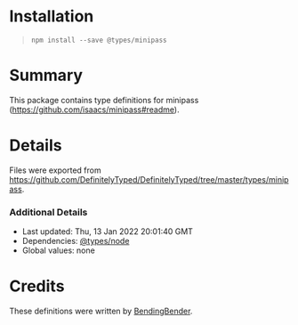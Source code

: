 # Installation
> `npm install --save @types/minipass`

# Summary
This package contains type definitions for minipass (https://github.com/isaacs/minipass#readme).

# Details
Files were exported from https://github.com/DefinitelyTyped/DefinitelyTyped/tree/master/types/minipass.

### Additional Details
 * Last updated: Thu, 13 Jan 2022 20:01:40 GMT
 * Dependencies: [@types/node](https://npmjs.com/package/@types/node)
 * Global values: none

# Credits
These definitions were written by [BendingBender](https://github.com/BendingBender).
